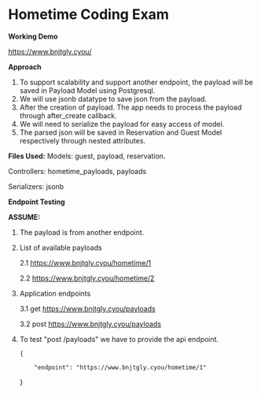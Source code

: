 # Hometime Coding Exam

**Working Demo**

https://www.bnjtgly.cyou/

**Approach**
1. To support scalability and support another endpoint, the payload will be saved in Payload Model using Postgresql. 
2. We will use jsonb datatype to save json from the payload.
3. After the creation of payload. The app needs to process the payload through after_create callback. 
4. We will need to serialize the payload for easy access of model.
5. The parsed json will be saved in Reservation and Guest Model respectively through nested attributes. 

**Files Used:**
Models: guest, payload, reservation.

Controllers: hometime_payloads, payloads

Serializers: jsonb


**Endpoint Testing**

**ASSUME:**
1.  The payload is from another endpoint.
2.  List of available payloads

    2.1 https://www.bnjtgly.cyou/hometime/1
    
    2.2 https://www.bnjtgly.cyou/hometime/2
    
3.  Application endpoints

    3.1 get https://www.bnjtgly.cyou/payloads
    
    3.2 post https://www.bnjtgly.cyou/payloads
    
4.  To test "post /payloads" we have to provide the api endpoint.

    	{
	
      		"endpoint": "https://www.bnjtgly.cyou/hometime/1"
		
	}
